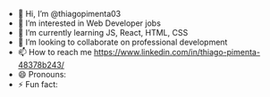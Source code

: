 - 👋 Hi, I’m @thiagopimenta03
- 👀 I’m interested in Web Developer jobs
- 🌱 I’m currently learning JS, React, HTML, CSS
- 💞️ I’m looking to collaborate on professional development
- 📫 How to reach me https://www.linkedin.com/in/thiago-pimenta-48378b243/
- 😄 Pronouns: 
- ⚡ Fun fact: 

<!---
thiagopimenta03/thiagopimenta03 is a ✨ special ✨ repository because its `README.md` (this file) appears on your GitHub profile.
You can click the Preview link to take a look at your changes.
--->
